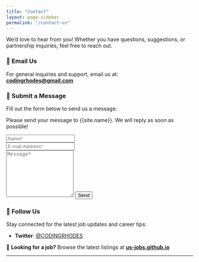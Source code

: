 ```yaml
---
title: "Contact"
layout: page-sidebar
permalink: "/contact-us"
---
```


We’d love to hear from you! Whether you have questions, suggestions, or partnership inquiries, feel free to reach out.  

### 📧 Email Us  
For general inquiries and support, email us at:  
**[codingrhodes@gmail.com](mailto:codingrhodes@gmail.com)**  

### 📝 Submit a Message  
Fill out the form below to send us a message:  

<form action="https://formspree.io/f/mvgzqzzn" method="POST">    
<p class="mb-4">Please send your message to {{site.name}}. We will reply as soon as possible!</p>
<div class="form-group row">
<div class="col-md-6">
<input class="form-control" type="text" name="name" placeholder="Name*" required>
</div>
<div class="col-md-6">
<input class="form-control" type="email" name="_replyto" placeholder="E-mail Address*" required>
</div>
</div>
<textarea rows="8" class="form-control mb-3" name="message" placeholder="Message*" required></textarea>    
<input class="btn btn-success" type="submit" value="Send">
</form>

### 📍 Follow Us  
Stay connected for the latest job updates and career tips:  
- **Twitter**: [@CODINGRHODES](https://twitter.com/CODINGRHODES)  

📌 **Looking for a job?** Browse the latest listings at **[us-jobs.github.io](https://us-jobs.github.io/)**  

---